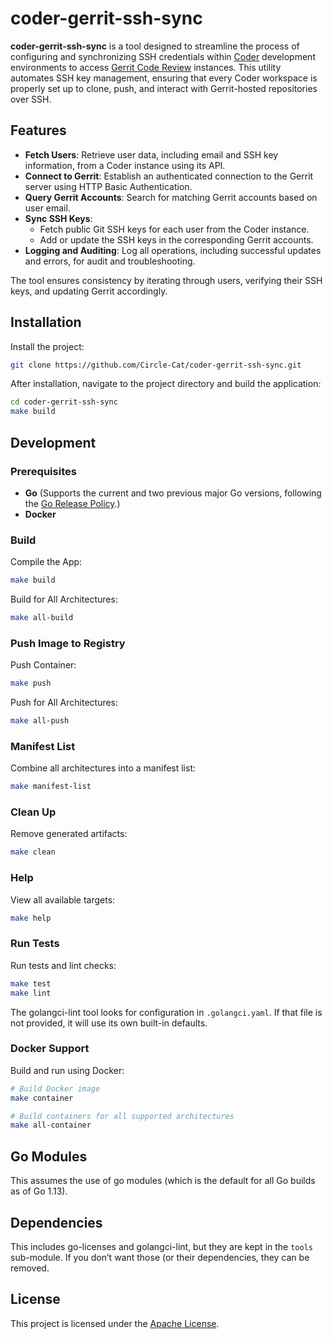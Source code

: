 # coder-gerrit-ssh-sync

**coder-gerrit-ssh-sync** is a tool designed to streamline the process
of configuring and synchronizing SSH credentials within
[Coder](https://coder.com/) development environments to access [Gerrit
Code Review](https://www.gerritcodereview.com/) instances. This utility
automates SSH key management, ensuring that every Coder workspace is
properly set up to clone, push, and interact with Gerrit-hosted
repositories over SSH.

## Features

- **Fetch Users**: Retrieve user data, including email and SSH key
  information, from a Coder instance using its API.
- **Connect to Gerrit**: Establish an authenticated connection to the
  Gerrit server using HTTP Basic Authentication.
- **Query Gerrit Accounts**: Search for matching Gerrit accounts based
  on user email.
- **Sync SSH Keys**:
  - Fetch public Git SSH keys for each user from the Coder instance.
  - Add or update the SSH keys in the corresponding Gerrit accounts.
- **Logging and Auditing**: Log all operations, including successful
  updates and errors, for audit and troubleshooting.

The tool ensures consistency by iterating through users, verifying their
SSH keys, and updating Gerrit accordingly.

## Installation

Install the project:

``` bash
git clone https://github.com/Circle-Cat/coder-gerrit-ssh-sync.git
```

After installation, navigate to the project directory and build the
application:

``` bash
cd coder-gerrit-ssh-sync
make build
```

## Development

### Prerequisites

- **Go** (Supports the current and two previous major Go versions,
  following the [Go Release
  Policy](https://golang.org/doc/devel/release.html#policy).)
- **Docker**

### Build

Compile the App:

``` bash
make build
```

Build for All Architectures:

``` bash
make all-build
```

### Push Image to Registry

Push Container:

``` bash
make push
```

Push for All Architectures:

``` bash
make all-push
```

### Manifest List

Combine all architectures into a manifest list:

``` bash
make manifest-list
```

### Clean Up

Remove generated artifacts:

``` bash
make clean
```

### Help

View all available targets:

``` bash
make help
```

### Run Tests

Run tests and lint checks:

``` bash
make test
make lint
```

The golangci-lint tool looks for configuration in `.golangci.yaml`. If
that file is not provided, it will use its own built-in defaults.

### Docker Support

Build and run using Docker:

``` bash
# Build Docker image
make container

# Build containers for all supported architectures
make all-container
```

## Go Modules

This assumes the use of go modules (which is the default for all Go
builds as of Go 1.13).

## Dependencies

This includes go-licenses and golangci-lint, but they are kept in the
`tools` sub-module. If you don’t want those (or their dependencies, they
can be removed.

## License

This project is licensed under the [Apache
License](http://www.apache.org/licenses/LICENSE-2.0).

